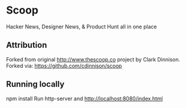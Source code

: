 # Scoop

Hacker News, Designer News, &amp; Product Hunt all in one place

## Attribution
Forked from original http://www.thescoop.co project by Clark Dinnison.  Forked via: https://github.com/cdinnison/scoop

## Running locally
npm install
Run http-server and [http://localhost:8080/index.html](http://localhost:8080/index.html)